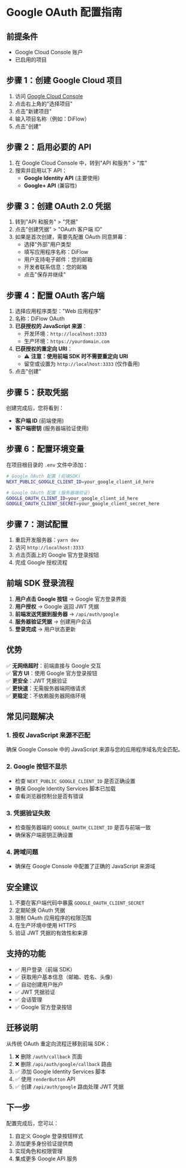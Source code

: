# Google OAuth 配置指南

## 前提条件

- Google Cloud Console 账户
- 已启用的项目

## 步骤 1：创建 Google Cloud 项目

1. 访问 [Google Cloud Console](https://console.cloud.google.com/)
2. 点击右上角的"选择项目"
3. 点击"新建项目"
4. 输入项目名称（例如：DiFlow）
5. 点击"创建"

## 步骤 2：启用必要的 API

1. 在 Google Cloud Console 中，转到"API 和服务" > "库"
2. 搜索并启用以下 API：
   - **Google Identity API** (主要使用)
   - **Google+ API** (兼容性)

## 步骤 3：创建 OAuth 2.0 凭据

1. 转到"API 和服务" > "凭据"
2. 点击"创建凭据" > "OAuth 客户端 ID"
3. 如果是首次创建，需要先配置 OAuth 同意屏幕：
   - 选择"外部"用户类型
   - 填写应用程序名称：DiFlow
   - 用户支持电子邮件：您的邮箱
   - 开发者联系信息：您的邮箱
   - 点击"保存并继续"

## 步骤 4：配置 OAuth 客户端

1. 选择应用程序类型："Web 应用程序"
2. 名称：DiFlow OAuth
3. **已获授权的 JavaScript 来源**：
   - 开发环境：`http://localhost:3333`
   - 生产环境：`https://yourdomain.com`
4. **已获授权的重定向 URI**：
   - ⚠️ **注意：使用前端 SDK 时不需要重定向 URI**
   - 留空或设置为 `http://localhost:3333` (仅作备用)
5. 点击"创建"

## 步骤 5：获取凭据

创建完成后，您将看到：

- **客户端 ID** (前端使用)
- **客户端密钥** (服务器端验证使用)

## 步骤 6：配置环境变量

在项目根目录的 `.env` 文件中添加：

```bash
# Google OAuth 配置 (前端SDK)
NEXT_PUBLIC_GOOGLE_CLIENT_ID=your_google_client_id_here

# Google OAuth 配置 (服务器端验证)
GOOGLE_OAUTH_CLIENT_ID=your_google_client_id_here
GOOGLE_OAUTH_CLIENT_SECRET=your_google_client_secret_here
```

## 步骤 7：测试配置

1. 重启开发服务器：`yarn dev`
2. 访问 `http://localhost:3333`
3. 点击页面上的 Google 官方登录按钮
4. 完成 Google 授权流程

## 前端 SDK 登录流程

1. **用户点击 Google 按钮** → Google 官方登录界面
2. **用户授权** → Google 返回 JWT 凭据
3. **前端发送凭据到服务器** → `/api/auth/google`
4. **服务器验证凭据** → 创建用户会话
5. **登录完成** → 用户状态更新

## 优势

✅ **无网络超时**：前端直接与 Google 交互  
✅ **官方 UI**：使用 Google 官方登录按钮  
✅ **更安全**：JWT 凭据验证  
✅ **更快速**：无需服务器端网络请求  
✅ **更稳定**：不依赖服务器网络环境

## 常见问题解决

### 1. 授权 JavaScript 来源不匹配

确保 Google Console 中的 JavaScript 来源与您的应用程序域名完全匹配。

### 2. Google 按钮不显示

- 检查 `NEXT_PUBLIC_GOOGLE_CLIENT_ID` 是否正确设置
- 确保 Google Identity Services 脚本已加载
- 查看浏览器控制台是否有错误

### 3. 凭据验证失败

- 检查服务器端的 `GOOGLE_OAUTH_CLIENT_ID` 是否与前端一致
- 确保客户端密钥正确设置

### 4. 跨域问题

- 确保在 Google Console 中配置了正确的 JavaScript 来源域

## 安全建议

1. 不要在客户端代码中暴露 `GOOGLE_OAUTH_CLIENT_SECRET`
2. 定期轮换 OAuth 凭据
3. 限制 OAuth 应用程序的权限范围
4. 在生产环境中使用 HTTPS
5. 验证 JWT 凭据的有效性和来源

## 支持的功能

- ✅ 用户登录（前端 SDK）
- ✅ 获取用户基本信息（邮箱、姓名、头像）
- ✅ 自动创建用户账户
- ✅ JWT 凭据验证
- ✅ 会话管理
- ✅ Google 官方登录按钮

## 迁移说明

从传统 OAuth 重定向流程迁移到前端 SDK：

1. ❌ 删除 `/auth/callback` 页面
2. ❌ 删除 `/api/auth/google/callback` 路由
3. ✅ 添加 Google Identity Services 脚本
4. ✅ 使用 `renderButton` API
5. ✅ 创建 `/api/auth/google` 路由处理 JWT 凭据

## 下一步

配置完成后，您可以：

1. 自定义 Google 登录按钮样式
2. 添加更多身份验证提供商
3. 实现角色和权限管理
4. 集成更多 Google API 服务
